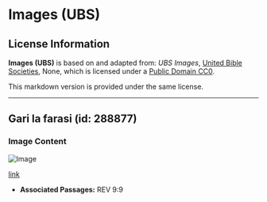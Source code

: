 # Images (UBS)

## License Information

**Images (UBS)** is based on and adapted from: _UBS Images_, [United Bible Societies](https://unitedbiblesocieties.org/), None, which is licensed under a [Public Domain CC0](https://creativecommons.org/public-domain/cc0/).

This markdown version is provided under the same license.



--------------------------------

## Gari la farasi (id: 288877)

### Image Content

![Image](https://cdn.aquifer.bible/aquifer-content/resources/Media/WEB-0392_chariot.jpg)

[link](https://cdn.aquifer.bible/aquifer-content/resources/Media/WEB-0392_chariot.jpg)

* **Associated Passages:** REV 9:9

